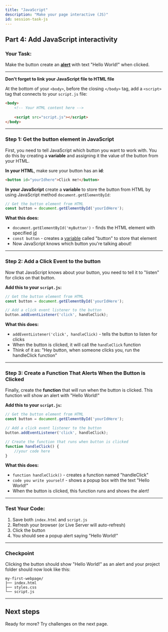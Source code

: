 ```yaml
---
title: "JavaScript"
description: "Make your page interactive (JS)"
id: session-task-js
---
```


## Part 4: Add JavaScript interactivity 

### Your Task:

Make the button create an [**alert**](https://www.w3schools.com/jsref/met_win_alert.asp) with text "Hello World!" when clicked.

---

**Don't forget to link your JavaScript file to HTML file**

At the bottom of your `<body>`, before the closing `</body>` tag, add a `<script>` tag that connects to your `script.js` file:

```html
<body>
    <!-- Your HTML content here -->
    
    <script src="script.js"></script>
</body>
```

---

### Step 1: Get the button element in JavaScript

First, you need to tell JavaScript which button you want to work with. You do this by creating a **variable** and assigning it the value of the button from your HTML.

**In your HTML**, make sure your button has an **id**:

```html
<button id="yourIdhere">Click me!</button>
```

**In your JavaScript** create a **variable** to store the button from HTML by using JavaScript method `document.getElementById`:

```javascript
// Get the button element from HTML
const button = document.getElementById('yourIdHere');
```

**What this does:**
- `document.getElementById('myButton')` - finds the HTML element with specified [id](https://www.w3schools.com/jsref/met_document_getelementbyid.asp)
- `const button` - creates a [variable](https://www.w3schools.com/js/js_variables.asp) called "button" to store that element
- Now JavaScript knows which button you're talking about!

---

### Step 2: Add a Click Event to the button

Now that JavaScript knows about your button, you need to tell it to "listen" for clicks on that button.

**Add this to your `script.js`:**

```javascript
// Get the button element from HTML
const button = document.getElementById('yourIdHere');

// Add a click event listener to the button
button.addEventListener('click', handleClick);
```

**What this does:**
- `addEventListener('click', handleClick)` - tells the button to listen for clicks
- When the button is clicked, it will call the `handleClick` function
- Think of it as: "Hey button, when someone clicks you, run the handleClick function"

---

### Step 3: Create a Function That Alerts When the Button is Clicked

Finally, create the **function** that will run when the button is clicked. This function will show an alert with "Hello World!"

**Add this to your `script.js`:**

```javascript
// Get the button element from HTML
const button = document.getElementById('yourIdHere');

// Add a click event listener to the button
button.addEventListener('click', handleClick);

// Create the function that runs when button is clicked
function handleClick() {
    //your code here
}
```

**What this does:**
- `function handleClick()` - creates a function named "handleClick"
- `code you write yourself` - shows a popup box with the text "Hello World!"
- When the button is clicked, this function runs and shows the alert!


---

### Test Your Code:

1. Save both `index.html` and `script.js`
2. Refresh your browser (or Live Server will auto-refresh)
3. Click the button
4. You should see a popup alert saying "Hello World!" 

---

### Checkpoint
Clicking the button should show "Hello World!" as an alert and your project folder should now look like this:

```
my-first-webpage/
├── index.html
├── styles.css
└── script.js
```

---

## Next steps

Ready for more? Try challenges on the next page.